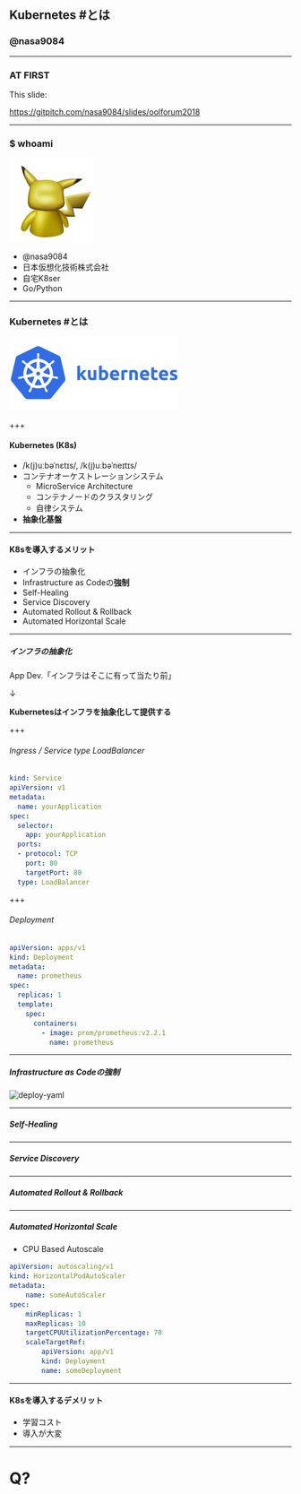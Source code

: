 ## Kubernetes #とは
### @nasa9084

---

### AT FIRST

This slide:

https://gitpitch.com/nasa9084/slides/oolforum2018

---

### $ whoami

![pika](assets/image/pika.jpg)

* @nasa9084
* 日本仮想化技術株式会社
* 自宅K8ser
* Go/Python

---

### Kubernetes #とは

![kubernetes](assets/image/kubernetes.png)

+++

#### Kubernetes (K8s)

* /k(j)uːbəˈnɛtɪs/, /k(j)uːbəˈneɪtɪs/
* コンテナオーケストレーションシステム
  * MicroService Architecture
  * コンテナノードのクラスタリング
  * 自律システム
* **抽象化基盤**

---

#### K8sを導入するメリット

* インフラの抽象化
* Infrastructure as Codeの**強制**
* Self-Healing
* Service Discovery
* Automated Rollout & Rollback
* Automated Horizontal Scale

---

##### インフラの抽象化

App Dev.「インフラはそこに有って当たり前」

↓

**Kubernetesはインフラを抽象化して提供する**

+++

###### Ingress / Service type LoadBalancer

``` yaml
kind: Service
apiVersion: v1
metadata:
  name: yourApplication
spec:
  selector:
    app: yourApplication
  ports:
  - protocol: TCP
    port: 80
    targetPort: 80
  type: LoadBalancer
```

+++

###### Deployment

``` yaml
apiVersion: apps/v1
kind: Deployment
metadata:
  name: prometheus
spec:
  replicas: 1
  template:
    spec:
      containers:
        - image: prom/prometheus:v2.2.1
          name: prometheus
```

---

##### Infrastructure as Codeの強制

![deploy-yaml](assets/image/deploy.png)

---

##### Self-Healing

---

##### Service Discovery

---

##### Automated Rollout & Rollback

---

##### Automated Horizontal Scale

* CPU Based Autoscale

``` yaml
apiVersion: autoscaling/v1
kind: HorizontalPodAutoScaler
metadata:
    name: someAutoScaler
spec:
    minReplicas: 1
    maxReplicas: 10
    targetCPUUtilizationPercentage: 70
    scaleTargetRef:
        apiVersion: app/v1
        kind: Deployment
        name: someDeployment
```

---

#### K8sを導入するデメリット

* 学習コスト
* 導入が大変

---

# Q?

